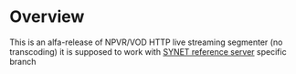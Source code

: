 Overview
========
This is an alfa-release of NPVR/VOD HTTP live streaming segmenter (no transcoding)
it is supposed to work with [SYNET reference server](https://github.com/SYNET/reference-backend/tree/epg_merge) specific branch
